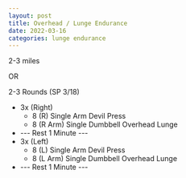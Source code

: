 ```yaml
---
layout: post
title: Overhead / Lunge Endurance
date: 2022-03-16
categories: lunge endurance
---
```

2-3 miles

OR

2-3 Rounds (SP 3/18)
* 3x (Right)
   * 8 (R) Single Arm Devil Press
   * 8 (R Arm) Single Dumbbell Overhead Lunge
* --- Rest 1 Minute ---
* 3x (Left)
   * 8 (L) Single Arm Devil Press
   * 8 (L Arm) Single Dumbbell Overhead Lunge
* --- Rest 1 Minute ---